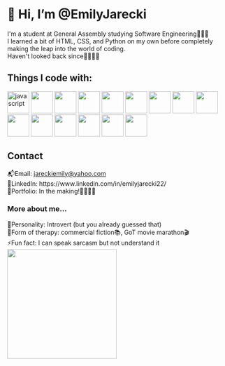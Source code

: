 <h1>👋 Hi, I’m @EmilyJarecki</h1>

I'm a student at General Assembly studying Software Engineering👩🏼‍🔬<br>
I learned a bit of HTML, CSS, and Python on my own before completely making the leap into the world of coding. <br>Haven't looked back since👩🏼‍💻👾

<h2>Things I code with:</h2>
<p display:flex; justify-content: space-evenly;>
            <img width=50px src="https://img.icons8.com/color/512/javascript.png" alt="javascript"/>
            <img width=50px src="https://img.icons8.com/external-tal-revivo-color-tal-revivo/512/external-html-5-is-a-software-solution-stack-that-defines-the-properties-and-behaviors-of-web-page-logo-color-tal-revivo.png"/>
            <img  width=50px src="https://img.icons8.com/stickers/512/css3.png"/>
            <img  width=50px src="https://img.icons8.com/fluency/512/python.png"/>
            <img  width=50px src="https://img.icons8.com/color/512/react-native.png"/>
            <img  width=50px src="https://img.icons8.com/nolan/512/express-js.png"/>
            <img  width=50px src="https://img.icons8.com/color/512/bootstrap.png"/>
            <img  width=50px src="https://img.icons8.com/color/512/sass.png"/>
            <img  width=50px src="https://img.icons8.com/external-tal-revivo-green-tal-revivo/512/external-nodejs-is-an-open-source-cross-platform-javascript-run-time-environment-logo-green-tal-revivo.png"/>
            <img  width=50px src="https://img.icons8.com/color/512/git.png"/>
            <img  width=50px src="https://img.icons8.com/tiny-color/512/github.png"/>
            <img  width=50px src="https://img.icons8.com/color/512/visual-studio-code-2019.png"/>
            <img  width=50px src="https://img.icons8.com/color/512/mongodb.png"/>
            <img  width=50px src="https://img.icons8.com/color/512/heroku.png"/>
            <img  width=50px src="https://img.icons8.com/external-tal-revivo-shadow-tal-revivo/512/external-netlify-a-cloud-computing-company-that-offers-hosting-and-serverless-backend-services-for-static-websites-logo-shadow-tal-revivo.png"/>      
</p>
       
<h2>Contact</h2>
📬Email: <a href="mailto:jareckiemily@yahoo.com">jareckiemily@yahoo.com</a><br>
📌LinkedIn: https://www.linkedin.com/in/emilyjarecki22/ <br>
🌟Portfolio: In the making!🔨👷🏼‍♀️<br>


<h3>More about me...</h3>
🧬Personality: Introvert (but you already guessed that)<br>
🌊Form of therapy: commercial fiction📚, GoT movie marathon🎬<br>
⚡️Fun fact: I can speak sarcasm but not understand it

<img width=250px src="https://tse4.mm.bing.net/th?id=OIP.NQGulYE5IbShfn2UafG6BQHaGW&pid=Api&P=0"/>
